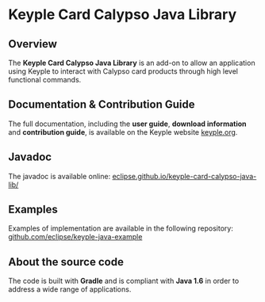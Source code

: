 # Keyple Card Calypso Java Library

## Overview

The **Keyple Card Calypso Java Library** is an add-on to allow an application using Keyple to interact with Calypso card products through high level functional commands.

## Documentation & Contribution Guide

The full documentation, including the **user guide**, **download information** and **contribution guide**, is available on the Keyple website [keyple.org](https://keyple.org).

## Javadoc

The javadoc is available online: [eclipse.github.io/keyple-card-calypso-java-lib/](https://eclipse.github.io/keyple-card-calypso-java-lib/)

## Examples

Examples of implementation are available in the following repository: [github.com/eclipse/keyple-java-example](https://github.com/eclipse/keyple-java-example)

## About the source code

The code is built with **Gradle** and is compliant with **Java 1.6** in order to address a wide range of applications.